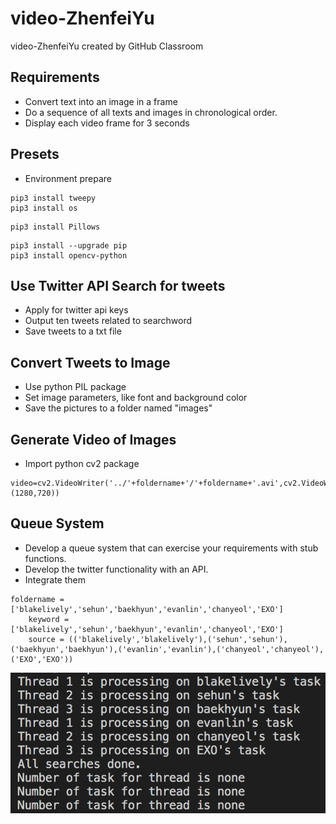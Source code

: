 # video-ZhenfeiYu
video-ZhenfeiYu created by GitHub Classroom
## Requirements
* Convert text into an image in a frame
* Do a sequence of all texts and images in chronological order.
* Display each video frame for 3 seconds
## Presets
* Environment prepare
```
pip3 install tweepy
pip3 install os
```
```
pip3 install Pillows
```
```
pip3 install --upgrade pip
pip3 install opencv-python
```
## Use Twitter API Search for tweets
* Apply for twitter api keys
* Output ten tweets related to searchword
* Save tweets to a txt file
## Convert Tweets to Image
* Use python PIL package
* Set image parameters, like font and background color
* Save the pictures to a folder named "images"
## Generate Video of Images
* Import python cv2 package
```
video=cv2.VideoWriter('../'+foldername+'/'+foldername+'.avi',cv2.VideoWriter_fourcc(*'MJPG'),0.5,(1280,720)) 
```
## Queue System
* Develop a queue system that can exercise your requirements with stub functions.
* Develop the twitter functionality with an API.
* Integrate them
```
foldername = ['blakelively','sehun','baekhyun','evanlin','chanyeol','EXO']
    keyword = ['blakelively','sehun','baekhyun','evanlin','chanyeol','EXO']
    source = (('blakelively','blakelively'),('sehun','sehun'),('baekhyun','baekhyun'),('evanlin','evanlin'),('chanyeol','chanyeol'),('EXO','EXO'))
```
<div align=center><img src="https://github.com/BUEC500C1/video-ZhenfeiYu/blob/master/images/1.png"/></div>

